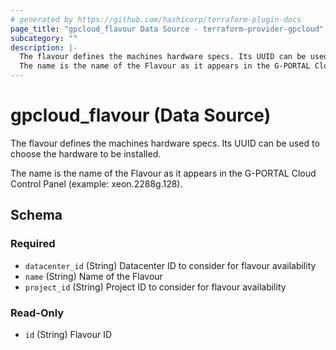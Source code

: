 ```yaml
---
# generated by https://github.com/hashicorp/terraform-plugin-docs
page_title: "gpcloud_flavour Data Source - terraform-provider-gpcloud"
subcategory: ""
description: |-
  The flavour defines the machines hardware specs. Its UUID can be used to choose the hardware to be installed.
  The name is the name of the Flavour as it appears in the G-PORTAL Cloud Control Panel (example: xeon.2288g.128).
---
```


# gpcloud_flavour (Data Source)

The flavour defines the machines hardware specs. Its UUID can be used to choose the hardware to be installed.

The name is the name of the Flavour as it appears in the G-PORTAL Cloud Control Panel (example: xeon.2288g.128).



<!-- schema generated by tfplugindocs -->
## Schema

### Required

- `datacenter_id` (String) Datacenter ID to consider for flavour availability
- `name` (String) Name of the Flavour
- `project_id` (String) Project ID to consider for flavour availability

### Read-Only

- `id` (String) Flavour ID



